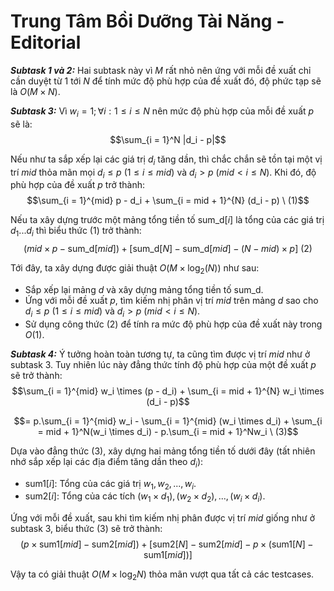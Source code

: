 # Trung Tâm Bồi Dưỡng Tài Năng - Editorial

***Subtask 1 và 2:*** Hai subtask này vì $M$ rất nhỏ nên ứng với mỗi đề xuất chỉ cần duyệt từ $1$ tới $N$ để tính mức độ phù hợp của đề xuất đó, độ phức tạp sẽ là $O(M \times N)$.

***Subtask 3:*** Vì $w_i = 1; \forall i: 1 \le i \le N$ nên mức độ phù hợp của mỗi đề xuất $p$ sẽ là: 
$$\sum_{i = 1}^N |d_i - p|$$

Nếu như ta sắp xếp lại các giá trị $d_i$ tăng dần, thì chắc chắn sẽ tồn tại một vị trí $mid$ thỏa mãn mọi $d_i \le p \ (1 \le i \le mid)$ và $d_i > p \ (mid < i \le N)$. Khi đó, độ phù hợp của đề xuất $p$ trở thành:
$$\sum_{i = 1}^{mid} p - d_i + \sum_{i = mid + 1}^{N} (d_i - p) \ (1)$$

Nếu ta xây dựng trước một mảng tổng tiền tố $\text{sum\_d}[i]$ là tổng của các giá trị $d_1...d_i$ thì biểu thức $(1)$ trở thành:
$$(mid \times p - \text{sum\_d}[mid]) + [\text{sum\_d}[N] - \text{sum\_d}[mid] - (N - mid) \times p] \ (2)$$

Tới đây, ta xây dựng được giải thuật $O(M \times \log_2(N))$ như sau:
- Sắp xếp lại mảng $d$ và xây dựng mảng tổng tiền tố $\text{sum\_d}$.
- Ứng với mỗi đề xuất $p,$ tìm kiếm nhị phân vị trí $mid$ trên mảng $d$ sao cho $d_i \le p \ (1 \le i \le mid)$ và $d_i > p \ (mid < i \le N)$.
- Sử dụng công thức $(2)$ để tính ra mức độ phù hợp của đề xuất này trong $O(1)$.

***Subtask 4:*** Ý tưởng hoàn toàn tương tự, ta cũng tìm được vị trí $mid$ như ở subtask $3$. Tuy nhiên lúc này đẳng thức tính độ phù hợp của một đề xuất $p$ sẽ trở thành: 
$$\sum_{i = 1}^{mid} w_i \times (p - d_i) + \sum_{i = mid + 1}^{N} w_i \times (d_i - p)$$

$$= p.\sum_{i = 1}^{mid} w_i - \sum_{i = 1}^{mid} (w_i \times d_i) + \sum_{i = mid + 1}^N(w_i \times d_i) - p.\sum_{i = mid + 1}^Nw_i \ (3)$$

Dựa vào đẳng thức $(3),$ xây dựng hai mảng tổng tiền tố dưới đây (tất nhiên nhớ sắp xếp lại các địa điểm tăng dần theo $d_i$):
- $\text{sum1}[i]$: Tổng của các giá trị $w_1, w_2,...,w_i$.
- $\text{sum2}[i]$: Tổng của các tích $(w_1 \times d_1), (w_2 \times d_2),..., (w_i \times d_i)$.

Ứng với mỗi đề xuất, sau khi tìm kiếm nhị phân được vị trí $mid$ giống như ở subtask $3,$ biểu thức $(3)$ sẽ trở thành:
$$\big(p \times \text{sum1}[mid] - \text{sum2}[mid]\big) + \Big[\text{sum2}[N] - \text{sum2}[mid] - p \times \big(\text{sum1}[N] - \text{sum1}[mid]\big)\Big]$$

Vậy ta có giải thuật $O(M \times \log_2N)$ thỏa mãn vượt qua tất cả các testcases.
